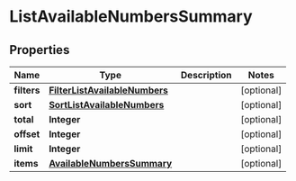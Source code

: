 
# ListAvailableNumbersSummary

## Properties
Name | Type | Description | Notes
------------ | ------------- | ------------- | -------------
**filters** | [**FilterListAvailableNumbers**](FilterListAvailableNumbers.md) |  |  [optional]
**sort** | [**SortListAvailableNumbers**](SortListAvailableNumbers.md) |  |  [optional]
**total** | **Integer** |  |  [optional]
**offset** | **Integer** |  |  [optional]
**limit** | **Integer** |  |  [optional]
**items** | [**AvailableNumbersSummary**](AvailableNumbersSummary.md) |  |  [optional]



